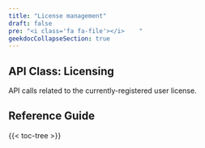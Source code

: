 ```yaml
---
title: "License management"
draft: false
pre: "<i class='fa fa-file'></i>	"
geekdocCollapseSection: true
---
```


## API Class: Licensing
API calls related to the currently-registered user license.

## Reference Guide

{{< toc-tree >}}
